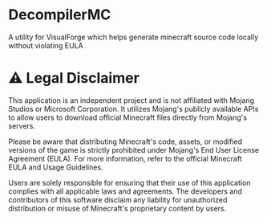 # DecompilerMC
A utility for VisualForge which helps generate minecraft source code locally without violating EULA

# ⚠ Legal Disclaimer

This application is an independent project and is not affiliated with Mojang Studios or Microsoft Corporation. It utilizes Mojang's publicly available APIs to allow users to download official Minecraft files directly from Mojang's servers.

Please be aware that distributing Minecraft's code, assets, or modified versions of the game is strictly prohibited under Mojang's End User License Agreement (EULA). For more information, refer to the official Minecraft EULA and Usage Guidelines.

Users are solely responsible for ensuring that their use of this application complies with all applicable laws and agreements. The developers and contributors of this software disclaim any liability for unauthorized distribution or misuse of Minecraft's proprietary content by users.

